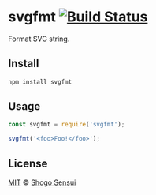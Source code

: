 # svgfmt [![Build Status](https://travis-ci.org/1000ch/svgfmt.svg?branch=master)](https://travis-ci.org/1000ch/svgfmt)

Format SVG string.

## Install

```sh
npm install svgfmt
```

## Usage

```javascript
const svgfmt = require('svgfmt');

svgfmt('<foo>Foo!</foo>');
```

## License

[MIT](https://1000ch.mit-license.org) © [Shogo Sensui](https://github.com/1000ch)
